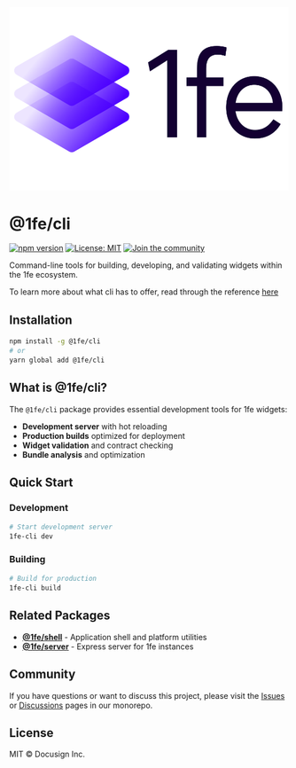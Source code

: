 ![1FE Logo](./assets/1fe-logo.svg)

# @1fe/cli

[![npm version](https://badge.fury.io/js/@1fe%2Fcli.svg)](https://www.npmjs.com/package/@1fe/cli) [![License: MIT](https://img.shields.io/badge/License-MIT-yellow.svg)](https://opensource.org/licenses/MIT) [![Join the community](https://img.shields.io/badge/Join%20the%20community-1fe.com-blue)](https://1fe.com)

Command-line tools for building, developing, and validating widgets within the 1fe ecosystem.

To learn more about what cli has to offer, read through the reference [here](https://1fe.com/reference/1fe-config-reference/)

## Installation

```bash
npm install -g @1fe/cli
# or
yarn global add @1fe/cli
```

## What is @1fe/cli?

The `@1fe/cli` package provides essential development tools for 1fe widgets:

- **Development server** with hot reloading
- **Production builds** optimized for deployment
- **Widget validation** and contract checking
- **Bundle analysis** and optimization

## Quick Start

### Development

```bash
# Start development server
1fe-cli dev
```

### Building

```bash
# Build for production
1fe-cli build
```

## Related Packages

- **[@1fe/shell](https://www.npmjs.com/package/@1fe/shell)** - Application shell and platform utilities
- **[@1fe/server](https://www.npmjs.com/package/@1fe/server)** - Express server for 1fe instances

## Community

If you have questions or want to discuss this project, please visit the [Issues](https://github.com/docusign/1fe/issues) or [Discussions](https://github.com/docusign/1fe/discussions) pages in our monorepo.

## License

MIT © Docusign Inc.
